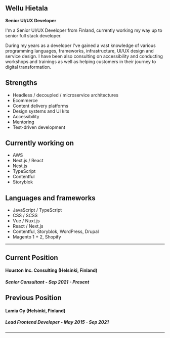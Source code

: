 ## Wellu Hietala

**Senior UI/UX Developer**

I'm a Senior UI/UX Developer from Finland,
currently working my way up to senior full stack developer.

During my years as a developer I've gained a vast knowledge of various programming languages,
frameworks, infrastructure, UI/UX design and service design. I have been also consulting
on accessibility and conducting workshops and trainings as well as helping customers
in their journey to digital transformation.


Strengths
-----
*  Headless / decoupled / microservice architectures
*  Ecommerce
*  Content delivery platforms
*  Design systems and UI kits
*  Accessibility
*  Mentoring
*  Test-driven development


Currently working on
-----

* AWS
* Next.js / React
* Nest.js
* TypeScript
* Contentful
* Storyblok


Languages and frameworks
-----

* JavaScript / TypeScript
* CSS / SCSS
* Vue / Nuxt.js
* React / Next.js
* Contentful, Storyblok, WordPress, Drupal
* Magento 1 + 2, Shopify


***


Current Position
-----

#### **Houston Inc. Consulting** (Helsinki, Finland)
##### **Senior Consultant - Sep 2021 - Present**


Previous Position
-----


#### **Lamia Oy** (Helsinki, Finland)
##### **Lead Frontend Developer - May 2015 - Sep 2021**

***
